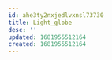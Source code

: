 ```yaml
---
id: ahe3ty2nxjedlvxnsl73730
title: Light_globe
desc: ''
updated: 1681955512164
created: 1681955512164
---
```

